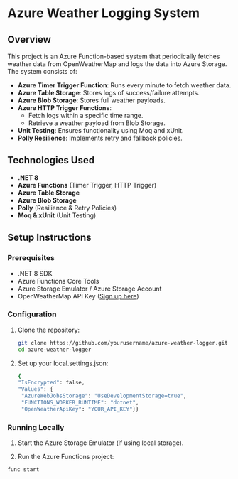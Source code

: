 # Azure Weather Logging System

## Overview

This project is an Azure Function-based system that periodically fetches weather data from OpenWeatherMap and logs the data into Azure Storage. The system consists of:

- **Azure Timer Trigger Function**: Runs every minute to fetch weather data.
- **Azure Table Storage**: Stores logs of success/failure attempts.
- **Azure Blob Storage**: Stores full weather payloads.
- **Azure HTTP Trigger Functions**:
  - Fetch logs within a specific time range.
  - Retrieve a weather payload from Blob Storage.
- **Unit Testing**: Ensures functionality using Moq and xUnit.
- **Polly Resilience**: Implements retry and fallback policies.

## Technologies Used

- **.NET 8**
- **Azure Functions** (Timer Trigger, HTTP Trigger)
- **Azure Table Storage**
- **Azure Blob Storage**
- **Polly** (Resilience & Retry Policies)
- **Moq & xUnit** (Unit Testing)

## Setup Instructions

### Prerequisites

- .NET 8 SDK
- Azure Functions Core Tools
- Azure Storage Emulator / Azure Storage Account
- OpenWeatherMap API Key ([Sign up here](https://home.openweathermap.org/users/sign_up))

### Configuration

1. Clone the repository:
   ```sh
   git clone https://github.com/yourusername/azure-weather-logger.git
   cd azure-weather-logger
   
1. Set up your local.settings.json:
   ```sh
   {
   "IsEncrypted": false,
   "Values": {
    "AzureWebJobsStorage": "UseDevelopmentStorage=true",
    "FUNCTIONS_WORKER_RUNTIME": "dotnet",
    "OpenWeatherApiKey": "YOUR_API_KEY"}}

 ### Running Locally
1. Start the Azure Storage Emulator (if using local storage).

1. Run the Azure Functions project:
  ```sh
  func start
